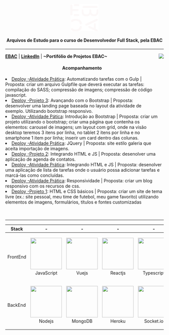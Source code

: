 <div align="center">
  <img align="center" width="90px" src="https://github.com/karolinadornelas/curso-ebac-fullstack/blob/main/assets/ebac.png">
  <h4>Arquivos de Estudo para o curso de Desenvolvedor Full Stack, pela EBAC<h4>
</div>

<hr>
    
<img
     align="right"
     height="250"
     src="https://github.com/karolinadornelas/curso-ebac-fullstack/blob/main/assets/files-removebg-preview.png">
    
[**EBAC**](https://ebaconline.com.br/) |
[**LinkedIn**](https://www.linkedin.com/in/karolina-dornelas-b6aa29239/) |
**~Portifólio de Projetos EBAC~**
<h4 align="center">Acompanhamento</h4>
<li><a href="https://miauleria.vercel.app/">Deploy -Atividade Prática</a>: Automatizando tarefas com o Gulp | Proposta: criar um arquivo Gulpfile que deverá executar as tarefas: compilação do SASS; compressão de imagens; compressão de código javascript.</li>
<li><a href="https://tarefa-streaming-amfy.vercel.app/index.html">Deploy -Projeto 3</a>: Avançando com o Bootstrap | Proposta: desenvolver uma landing page baseada no layout da atividade de exemplo. Utilizando bootstrap responsivo.</li>
<li><a href="https://btsrp-adv.vercel.app/">Deploy -Atividade Pática</a>: Introdução ao Bootstrap | Proposta:  criar um projeto utilizando o bootstrap; criar uma página que contenha os elementos: carousel de imagens; um layout com grid, onde na visão desktop teremos 3 itens por linha, no tablet 2 itens por linha e no smartphone 1 item por linha; inserir um card dentro das colunas.
<li><a href="https://galeria-fawn.vercel.app/">Deploy -Atividade Prática</a>: JQuery | Proposta: site estilo galeria que aceita importação de imagens.</li>
<li><a href="https://agenda-ivory.vercel.app/">Deploy -Projeto 2</a>: Integrando HTML e JS | Proposta: desenolver uma aplicação de agenda de contatos.</li>
<li><a href="https://lista-de-tarefas-lime.vercel.app/">Deploy -Atividade Prática</a>: Integrando HTML e JS | Proposta: desenolver uma aplicação de lista de tarefas onde o usuário possa adicionar tarefas e marcá-las como concluídas.</li>
<li><a href="https://snoopy-smoky.vercel.app/">Deploy -Atividade Prática</a>: Responsividade | Proposta: criar um blog responsivo com os recursos de css.</li>
<li><a href="https://receitinha-eight.vercel.app/">Deploy -Projeto 1</a>: HTML e CSS básicos | Proposta: criar um site de tema livre (ex.: site pessoal, meu time de futebol, meu game favorito) utilizando elementos de imagens, formulários, títulos e fontes customizadas </li><br>     
<br>
<hr>

| Stack    | -                                                                                                  | -                                                                                                 | -                                                                                                | -                                                                                                                | -                                                                                                   |
| -------- | -------------------------------------------------------------------------------------------------- | ------------------------------------------------------------------------------------------------- | ------------------------------------------------------------------------------------------------ | ---------------------------------------------------------------------------------------------------------------- | --------------------------------------------------------------------------------------------------- |
| FrontEnd | <p align="center"><img src="https://cdn.jsdelivr.net/gh/devicons/devicon@latest/icons/javascript/javascript-plain.svg" width="100" height="100"> <br />JavaScript</p>| <p align="center"><img src="https://cdn.jsdelivr.net/gh/devicons/devicon/icons/vuejs/vuejs-original.svg" width="100" height="100"> <br />Vuejs</p> |  <p align="center"><img src="https://cdn.jsdelivr.net/gh/devicons/devicon/icons/react/react-original.svg" width="100" height="100"> <br/>Reactjs</p> | <p align="center"><img src="https://cdn.jsdelivr.net/gh/devicons/devicon/icons/typescript/typescript-original.svg" width="100" height="100"> <br />Typescript</p>  | <p align="center"><img src="https://cdn.jsdelivr.net/gh/devicons/devicon/icons/redux/redux-original.svg" width="100" height="100"> <br />Redux</p>   
| BackEnd  | <p align="center"><img src="https://cdn.jsdelivr.net/gh/devicons/devicon/icons/nodejs/nodejs-plain.svg" width="100" height="100"> <br />Nodejs</p> | <p align="center"><img src="https://cdn.jsdelivr.net/gh/devicons/devicon/icons/mongodb/mongodb-plain.svg" width="100" height="100"> <br />MongoDB</p> | <p align="center"><img src="https://cdn.jsdelivr.net/gh/devicons/devicon/icons/heroku/heroku-original.svg" width="100" height="100"> <br/>Heroku</p> | <p align="center"><img src="https://cdn.jsdelivr.net/gh/devicons/devicon/icons/socketio/socketio-original.svg" width="100" height="100"> <br />Socket.io</p> | <p align="center"><img src="https://cdn.jsdelivr.net/gh/devicons/devicon/icons/python/python-original.svg" width="100" height="100"> <br />Python</p>
